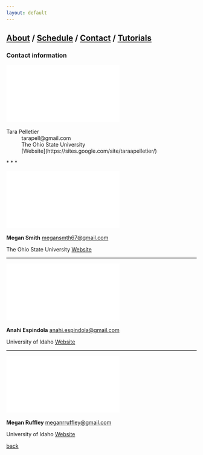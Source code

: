 ```yaml
---
layout: default
---
```

## [About](index.md) / [Schedule](./Schedule.html) / [Contact](./Contact.html) / [Tutorials](./Tutorials.html)

### Contact information

![Tara](./assets/img/Tara.pdf)
<dl>
<dt>Tara Pelletier</dt>
<dd>tarapell@gmail.com</dd>
<dd>The Ohio State University</dd>
<dd>[Website](https://sites.google.com/site/taraapelletier/)</dd>
</dl>
* * *



![Megan1](./assets/img/Megan1.pdf)

**Megan Smith** megansmth67@gmail.com

The Ohio State University [Website](https://carstenslab.osu.edu/people.html)
* * *


![Anahi](./assets/img/Anahi.pdf)

**Anahi Espindola** anahi.espindola@gmail.com

University of Idaho [Website](http://anahiespindola.github.io/about-me.html)
* * *


![Megan0](./assets/img/Megan0.pdf)

**Megan Ruffley** meganrruffley@gmail.com

University of Idaho [Website](https://meganruffley.weebly.com)

[back](./)
